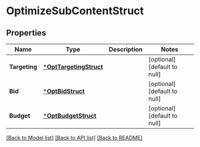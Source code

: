 # OptimizeSubContentStruct

## Properties
Name | Type | Description | Notes
------------ | ------------- | ------------- | -------------
**Targeting** | [***OptTargetingStruct**](opt_targeting_struct.md) |  | [optional] [default to null]
**Bid** | [***OptBidStruct**](opt_bid_struct.md) |  | [optional] [default to null]
**Budget** | [***OptBudgetStruct**](opt_budget_struct.md) |  | [optional] [default to null]

[[Back to Model list]](../README.md#documentation-for-models) [[Back to API list]](../README.md#documentation-for-api-endpoints) [[Back to README]](../README.md)


